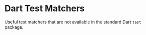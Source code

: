 # Dart Test Matchers

Useful test matchers that are not available in the standard Dart `test` package.
